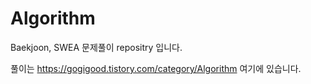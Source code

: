 # Algorithm
Baekjoon, SWEA 문제풀이 repositry 입니다.

풀이는 https://gogigood.tistory.com/category/Algorithm 여기에 있습니다.

